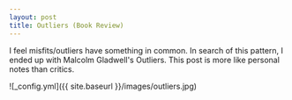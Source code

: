 ```yaml
---
layout: post
title: Outliers (Book Review) 
---
```


I feel misfits/outliers have something in common. In search of this pattern, I ended up with Malcolm Gladwell's Outliers. This post is more like personal notes than critics. 

![_config.yml]({{ site.baseurl }}/images/outliers.jpg)


